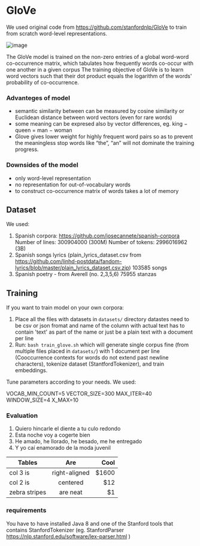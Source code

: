 # GloVe

We used original code from https://github.com/stanfordnlp/GloVe to train from scratch word-level representations.

![image](https://user-images.githubusercontent.com/83391529/118666099-2d4eb180-b7f3-11eb-96c6-3ab00c781403.png)

The GloVe model is trained on the non-zero entries of a global word-word co-occurrence matrix, which tabulates how frequently words co-occur with one another in a given corpus
The training objective of GloVe is to learn word vectors such that their dot product equals the logarithm of the words' probability of co-occurrence.

### Advanteges of model
- semantic similarity between can be measured by cosine similarity or Euclidean distance between word vectors (even for rare words)
- some meaning can be expresed also by vector differences, eg. king − queen = man − woman
- Glove gives lower weight for highly frequent word pairs so as to prevent the meaningless stop words like “the”, “an” will not dominate the training progress.

### Downsides of the model
- only word-level representation
- no representation for out-of-vocabulary words
- to construct co-occurrence matrix of words takes a lot of memory

## Dataset

We used:
1) Spanish corpora: https://github.com/josecannete/spanish-corpora
Number of lines: 300904000 (300M)
Number of tokens: 2996016962 (3B)
2) Spanish songs lyrics (plain_lyrics_dataset.csv from https://github.com/linhd-postdata/fandom-lyrics/blob/master/plain_lyrics_dataset.csv.zip)
103585 songs
3) Spanish poetry - from Averell (no. 2,3,5,6)
75955 stanzas

## Training

If you want to train model on your own corpora:
1. Place all the files with datasets in `datasets/` directory
  datastes need to be csv or json fromat and name of the column with actual text has to contain 'text' as part of the name or just be a plain text with a document per line 
2. Run:
  `bash train_glove.sh`
  which will generate single corpus fine (from multiple files placed in `datasets/`) with 1 document per line (Cooccurrence contexts for words do not extend past newline characters), tokenize dataset (StantfordTokenizer), and train embeddings.

Tune parameters according to your needs. We used:

VOCAB_MIN_COUNT=5
VECTOR_SIZE=300
MAX_ITER=40
WINDOW_SIZE=4
X_MAX=10

### Evaluation

1. Quiero hincarle el diente a tu culo redondo
2. Esta noche voy a cogerte bien
3. He amado, he llorado, he besado, me he entregado
4. Y yo caí enamorado de la moda juvenil



| Tables        | Are           | Cool  |
| ------------- |:-------------:| -----:|
| col 3 is      | right-aligned | $1600 |
| col 2 is      | centered      |   $12 |
| zebra stripes | are neat      |    $1 |


### requirements

You have to have installed Java 8 and one of the Stanford tools that contains StanfordTokenizer (eg. StanfordParser https://nlp.stanford.edu/software/lex-parser.html )



